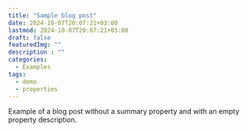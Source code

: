 ```yaml
---
title: "Sample blog post"
date: 2024-10-07T20:07:21+03:00
lastmod: 2024-10-07T20:07:21+03:00
draft: false
featuredImg: ""
description : ""
categories:
  - Examples
tags:
  - demo
  - properties
---
```


Example of a blog post without a summary property and with an empty property description.
